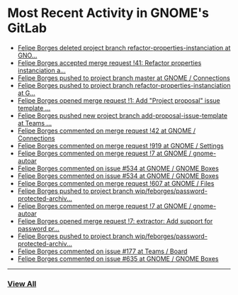 # Most Recent Activity in GNOME's GitLab

<!-- BLOG-POST-LIST:START -->
- [Felipe Borges deleted project branch refactor-properties-instanciation at GNO...](https://gitlab.gnome.org/GNOME/connections/-/commits/refactor-properties-instanciation)
- [Felipe Borges accepted merge request !41: Refactor properties instanciation a...](https://gitlab.gnome.org/GNOME/connections/-/merge_requests/41)
- [Felipe Borges pushed to project branch master at GNOME / Connections](https://gitlab.gnome.org/GNOME/connections/-/compare/75fb737014ee21e230f681e4ccb755814df8c92b...cd84f0adf38ee3b397264e5f330512c6c5b074c6)
- [Felipe Borges pushed to project branch refactor-properties-instanciation at G...](https://gitlab.gnome.org/GNOME/connections/-/compare/248431a30d00222350f1a5485e374f235e17590d...cd84f0adf38ee3b397264e5f330512c6c5b074c6)
- [Felipe Borges opened merge request !1: Add &quot;Project proposal&quot; issue template ...](https://gitlab.gnome.org/Teams/Engagement/gsoc-2021/-/merge_requests/1)
- [Felipe Borges pushed new project branch add-proposal-issue-template at Teams ...](https://gitlab.gnome.org/Teams/Engagement/gsoc-2021/-/commits/add-proposal-issue-template)
- [Felipe Borges commented on merge request !42 at GNOME / Connections](https://gitlab.gnome.org/GNOME/connections/-/merge_requests/42#note_1010465)
- [Felipe Borges commented on merge request !919 at GNOME / Settings](https://gitlab.gnome.org/GNOME/gnome-control-center/-/merge_requests/919#note_1007556)
- [Felipe Borges commented on merge request !7 at GNOME / gnome-autoar](https://gitlab.gnome.org/GNOME/gnome-autoar/-/merge_requests/7#note_1006712)
- [Felipe Borges commented on issue #534 at GNOME / GNOME Boxes](https://gitlab.gnome.org/GNOME/gnome-boxes/-/issues/534#note_1006698)
- [Felipe Borges commented on issue #534 at GNOME / GNOME Boxes](https://gitlab.gnome.org/GNOME/gnome-boxes/-/issues/534#note_1006649)
- [Felipe Borges commented on merge request !607 at GNOME / Files](https://gitlab.gnome.org/GNOME/nautilus/-/merge_requests/607#note_1004828)
- [Felipe Borges pushed to project branch wip/feborges/password-protected-archiv...](https://gitlab.gnome.org/GNOME/nautilus/-/compare/7bf257d5fe1eb6168e7b3c427dbe12b7856c62c2...899643571ea50c4d3786ecd1b39f6a5bd355e1d5)
- [Felipe Borges commented on merge request !7 at GNOME / gnome-autoar](https://gitlab.gnome.org/GNOME/gnome-autoar/-/merge_requests/7#note_1004810)
- [Felipe Borges opened merge request !7: extractor: Add support for password pr...](https://gitlab.gnome.org/GNOME/gnome-autoar/-/merge_requests/7)
- [Felipe Borges pushed to project branch wip/feborges/password-protected-archiv...](https://gitlab.gnome.org/felipeborges/gnome-autoar/-/commit/d401d75f5b51091e351fde05b1c9823e589cbffa)
- [Felipe Borges commented on issue #177 at Teams / Board](https://gitlab.gnome.org/Teams/Board/-/issues/177#note_1003763)
- [Felipe Borges commented on issue #635 at GNOME / GNOME Boxes](https://gitlab.gnome.org/GNOME/gnome-boxes/-/issues/635#note_1002108)
<!-- BLOG-POST-LIST:END -->

___

### [View All](https://gitlab.gnome.org/users/felipeborges/activity)
